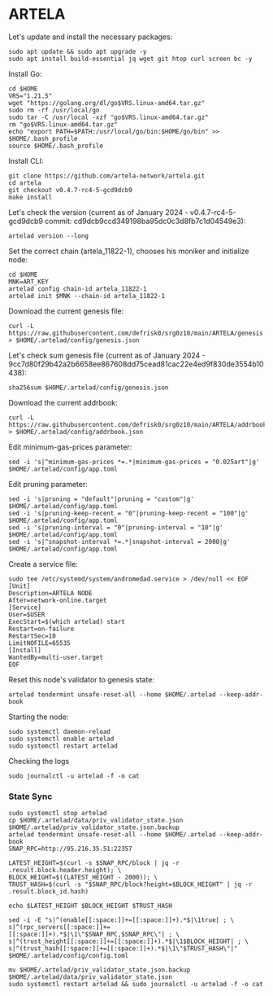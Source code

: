 # ARTELA

Let's update and install the necessary packages:
````
sudo apt update && sudo apt upgrade -y
sudo apt install build-essential jq wget git htop curl screen bc -y
````
Install Go:
````
cd $HOME
VRS="1.21.5"
wget "https://golang.org/dl/go$VRS.linux-amd64.tar.gz"
sudo rm -rf /usr/local/go
sudo tar -C /usr/local -xzf "go$VRS.linux-amd64.tar.gz"
rm "go$VRS.linux-amd64.tar.gz"
echo "export PATH=$PATH:/usr/local/go/bin:$HOME/go/bin" >> $HOME/.bash_profile
source $HOME/.bash_profile
````
Install CLI:
````
git clone https://github.com/artela-network/artela.git
cd artela
git checkout v0.4.7-rc4-5-gcd9dcb9
make install
````
Let's check the version (current as of January 2024 - v0.4.7-rc4-5-gcd9dcb9 commit: cd9dcb9ccd349198ba95dc0c3d8fb7c1d04549e3):
````
artelad version --long
````
Set the correct chain (artela_11822-1), chooses his moniker and initialize node:
````
cd $HOME
MNK=ART_KEY
artelad config chain-id artela_11822-1
artelad init $MNK --chain-id artela_11822-1
````
Download the current genesis file:
````
curl -L https://raw.githubusercontent.com/defrisk0/srg0z10/main/ARTELA/genesis.json > $HOME/.artelad/config/genesis.json
````
Let's check sum genesis file (current as of January 2024 - 9cc7d80f29b42a2b6658ee867608dd75cead81cac22e4ed9f830de3554b10438):
````
sha256sum $HOME/.artelad/config/genesis.json
````
Download the current addrbook:
````
curl -L https://raw.githubusercontent.com/defrisk0/srg0z10/main/ARTELA/addrbook.json > $HOME/.artelad/config/addrbook.json
````
Edit minimum-gas-prices parameter:
````
sed -i 's|^minimum-gas-prices *=.*|minimum-gas-prices = "0.025art"|g' $HOME/.artelad/config/app.toml
````
Edit pruning parameter:
````
sed -i 's|pruning = "default"|pruning = "custom"|g' $HOME/.artelad/config/app.toml
sed -i 's|pruning-keep-recent = "0"|pruning-keep-recent = "100"|g' $HOME/.artelad/config/app.toml
sed -i 's|pruning-interval = "0"|pruning-interval = "10"|g' $HOME/.artelad/config/app.toml
sed -i 's|^snapshot-interval *=.*|snapshot-interval = 2000|g' $HOME/.artelad/config/app.toml
````
Create a service file:
````
sudo tee /etc/systemd/system/andromedad.service > /dev/null << EOF
[Unit]
Description=ARTELA NODE
After=network-online.target
[Service]
User=$USER
ExecStart=$(which artelad) start
Restart=on-failure
RestartSec=10
LimitNOFILE=65535
[Install]
WantedBy=multi-user.target
EOF
````
Reset this node's validator to genesis state:
````
artelad tendermint unsafe-reset-all --home $HOME/.artelad --keep-addr-book
````
Starting the node:
````
sudo systemctl daemon-reload
sudo systemctl enable artelad
sudo systemctl restart artelad
````
Checking the logs
````
sudo journalctl -u artelad -f -o cat
````
### <a id="title1">State Sync</a>
````
sudo systemctl stop artelad
cp $HOME/.artelad/data/priv_validator_state.json $HOME/.artelad/priv_validator_state.json.backup
artelad tendermint unsafe-reset-all --home $HOME/.artelad --keep-addr-book
SNAP_RPC=http://95.216.35.51:22357

LATEST_HEIGHT=$(curl -s $SNAP_RPC/block | jq -r .result.block.header.height); \
BLOCK_HEIGHT=$((LATEST_HEIGHT - 2000)); \
TRUST_HASH=$(curl -s "$SNAP_RPC/block?height=$BLOCK_HEIGHT" | jq -r .result.block_id.hash)

echo $LATEST_HEIGHT $BLOCK_HEIGHT $TRUST_HASH

sed -i -E "s|^(enable[[:space:]]+=[[:space:]]+).*$|\1true| ; \
s|^(rpc_servers[[:space:]]+=[[:space:]]+).*$|\1\"$SNAP_RPC,$SNAP_RPC\"| ; \
s|^(trust_height[[:space:]]+=[[:space:]]+).*$|\1$BLOCK_HEIGHT| ; \
s|^(trust_hash[[:space:]]+=[[:space:]]+).*$|\1\"$TRUST_HASH\"|" $HOME/.artelad/config/config.toml

mv $HOME/.artelad/priv_validator_state.json.backup $HOME/.artelad/data/priv_validator_state.json
sudo systemctl restart artelad && sudo journalctl -u artelad -f -o cat
````
